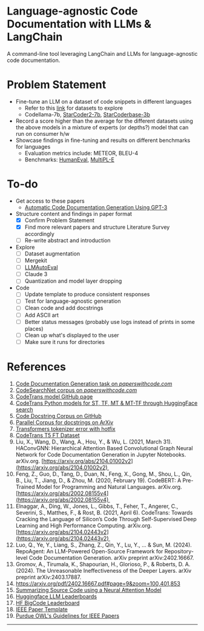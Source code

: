 # Language-agnostic Code Documentation with LLMs & LangChain

A command-line tool leveraging LangChain and LLMs for language-agnostic code documentation.

# Problem Statement

- Fine-tune an LLM on a dataset of code snippets in different languages
	- Refer to this [link](https://www.mdpi.com/2073-8994/14/3/471) for datasets to explore
	- Codellama-7b, [StarCoder2-7b](https://huggingface.co/bigcode/starcoder2-7b), [StarCoderbase-3b](https://huggingface.co/bigcode/starcoderbase-3b)
- Record a score higher than the average for the different datasets using the above models in a mixture of experts (or depths?) model that can run on consumer h/w
- Showcase findings in fine-tuning and results on different benchmarks for languages
	- Evaluation metrics include: METEOR, BLEU-4
	- Benchmarks: [HumanEval](https://huggingface.co/datasets/openai_humaneval), [MultiPL-E](https://huggingface.co/datasets/nuprl/MultiPL-E)

# To-do 

- Get access to these papers
	- [Automatic Code Documentation Generation Using GPT-3](https://dl.acm.org/doi/10.1145/3551349.3559548)
- Structure content and findings in paper format
	- [x] Confirm Problem Statement
	- [x] Find more relevant papers and structure Literature Survey accordingly
	- [ ] Re-write abstract and introduction
- Explore
	- [ ] Dataset augmentation
	- [ ] Mergekit
	- [ ] [LLMAutoEval](https://github.com/mlabonne/llm-autoeval)
	- [ ] Claude 3
	- [ ] Quantization and model layer dropping
- Code
	- [ ] Update template to produce consistent responses
	- [ ] Test for language-agnostic generation
	- [ ] Clean code and add docstrings
    - [ ] Add ASCII art
    - [ ] Better status messages (probably use logs instead of prints in some places)
    - [ ] Clean up what's displayed to the user
	- [ ] Make sure it runs for directories

# References

1. [Code Documentation Generation task on *paperswithcode.com*](https://paperswithcode.com/task/code-documentation-generation)
2. [CodeSearchNet corpus on *paperswithcode.com*](https://paperswithcode.com/dataset/codesearchnet)
3. [CodeTrans model GitHub page](https://github.com/agemagician/CodeTrans)
4. [CodeTrans Python models for ST, TF, MT & MT-TF through HuggingFace search](https://huggingface.co/search/full-text?q=codetrans+code+documentation+generation+python&type=model)
5. [Code Docstring Corpus on GitHub](https://github.com/EdinburghNLP/code-docstring-corpus)
6. [Parallel Corpus for docstrings on ArXiv](https://arxiv.org/abs/1707.02275)
7. [Transformers tokenizer error with hotfix](https://discuss.huggingface.co/t/error-with-new-tokenizers-urgent/2847/3)
8. [CodeTrans T5 FT Dataset](https://www.dropbox.com/sh/488bq2of10r4wvw/AACs5CGIQuwtsD7j_Ls_JAORa/finetuning_dataset?dl=0&subfolder_nav_tracking=1)
9. Liu, X., Wang, D., Wang, A., Hou, Y., & Wu, L. (2021, March 31). HAConvGNN: Hierarchical Attention Based Convolutional Graph Neural Network for Code Documentation Generation in Jupyter Notebooks. arXiv.org. [https://arxiv.org/abs/2104.01002v2](https://arxiv.org/abs/2104.01002v2) 
10. Feng, Z., Guo, D., Tang, D., Duan, N., Feng, X., Gong, M., Shou, L., Qin, B., Liu, T., Jiang, D., & Zhou, M. (2020, February 19). CodeBERT: A Pre-Trained Model for Programming and Natural Languages. arXiv.org. [https://arxiv.org/abs/2002.08155v4](https://arxiv.org/abs/2002.08155v4) 
11. Elnaggar, A., Ding, W., Jones, L., Gibbs, T., Feher, T., Angerer, C., Severini, S., Matthes, F., & Rost, B. (2021, April 6). CodeTrans: Towards Cracking the Language of Silicon’s Code Through Self-Supervised Deep Learning and High Performance Computing. arXiv.org. [https://arxiv.org/abs/2104.02443v2](https://arxiv.org/abs/2104.02443v2) 
12. Luo, Q., Ye, Y., Liang, S., Zhang, Z., Qin, Y., Lu, Y., ... & Sun, M. (2024). RepoAgent: An LLM-Powered Open-Source Framework for Repository-level Code Documentation Generation. arXiv preprint arXiv:2402.16667.
13. Gromov, A., Tirumala, K., Shapourian, H., Glorioso, P., & Roberts, D. A. (2024). The Unreasonable Ineffectiveness of the Deeper Layers. arXiv preprint arXiv:2403.17887.
14. https://arxiv.org/pdf/2402.16667.pdf#page=9&zoom=100,401,853
15. [Summarizing Source Code using a Neural Attention Model](https://aclanthology.org/P16-1195.pdf)
16. [Huggingface LLM Leaderboards](https://huggingface.co/collections/open-llm-leaderboard/the-big-benchmarks-collection-64faca6335a7fc7d4ffe974a)
17. [HF BigCode Leaderboard](https://huggingface.co/spaces/bigcode/bigcode-models-leaderboard)
18. [IEEE Paper Template](https://www.ieee.org/conferences/publishing/templates.html)
19. [Purdue OWL's Guidelines for IEEE Papers](https://owl.purdue.edu/owl/research_and_citation/ieee_style/ieee_general_format.html)
---
